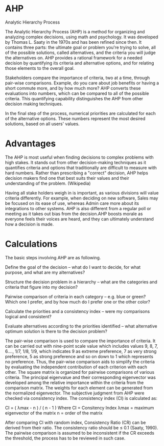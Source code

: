 # AHP

Analytic Hierarchy Process 

The Analytic Hierarchy Process (AHP) is a method for organizing and analyzing complex decisions, using math and psychology. It was developed by Thomas L. Saaty in the 1970s and has been refined since then. It contains three parts: the ultimate goal or problem you're trying to solve, all of the possible solutions, called alternatives, and the criteria you will judge the alternatives on. AHP provides a rational framework for a needed decision by quantifying its criteria and alternative options, and for relating those elements to the overall goal.

Stakeholders compare the importance of criteria, two at a time, through pair-wise comparisons. Example, do you care about job benefits or having a short commute more, and by how much more? AHP converts these evaluations into numbers, which can be compared to all of the possible criteria. This quantifying capability distinguishes the AHP from other decision making techniques.

In the final step of the process, numerical priorities are calculated for each of the alternative options. These numbers represent the most desired solutions, based on all users' values.

# Advantages 

The AHP is most useful when finding decisions to complex problems with high stakes. It stands out from other decision-making techniques as it quantifies criteria and options that traditionally are difficult to measure with hard numbers. Rather than prescribing a "correct" decision, AHP helps decision makers find one that best suits their values and their understanding of the problem. (Wikipedia)

Having all stake holders weigh in is important, as various divisions will value criteria differently. For example, when deciding on new software, Sales may be focused on its ease of use, whereas Admin care more about its integrations to other systems. AHP is also different from a regular poll or meeting as it takes out bias from the decision.AHP boosts morale as everyone feels their voices are heard, and they can ultimately understand how a decision is made.

# Calculations 

The basic steps involving AHP are as following.

Define the goal of the decision – what do I want to decide, for what purpose, and what are my alternatives?

Structure the decision problem in a hierarchy – what are the categories and criteria that figure into my decision?

Pairwise comparison of criteria in each category – e.g. blue or green? Which one I prefer, and by how much do I prefer one or the other color?

Calculate the priorities and a consistency index – were my comparisons logical and consistent?

Evaluate alternatives according to the priorities identified – what alternative optimum solution is there to the decision problem?


The pair-wise comparison is used to compare the importance of criteria. It can be carried out with nine-point scale value which includes values 9, 8, 7, 6...., 1/7, 1/8, 1/9, which indicates 9 as extreme preference, 7 as very strong preference, 5 as strong preference and so on down to 1 which represents no preference. Thus, the pair-wise comparison aids to simplify the criteria by evaluating the independent contribution of each criterion with each other. The square matrix is organized for pairwise comparisons of various criteria. The principal eigenvalue and their corresponding eigenvector was developed among the relative importance within the criteria from the comparison matrix. The weights for each element can be generated from the normalized eigenvector. The subjective judgment from AHP were checked via consistency index. The consistency index (CI) is calculated as:

CI = ( λmax - n ) / ( n - 1 )
Where CI = Consitency Index
λmax = maximum eigenvector of the matrix
n = order of the matrix

After comparing CI with random index, Consistency Ratio (CR) can be derived from their ratio. The consistency ratio should be ≤ 0.1 (Saaty, 1990). The pairwise comparison is assumed to be inconsistent if the CR exceeds the threshold, the process has to be reviewed in such case.
